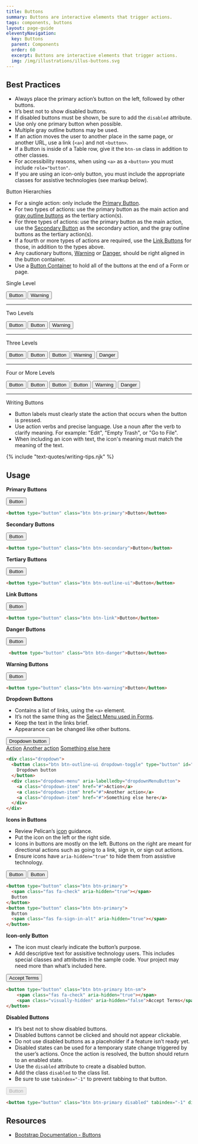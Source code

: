 ```yaml
---
title: Buttons
summary: Buttons are interactive elements that trigger actions.
tags: components, buttons
layout: page-guide
eleventyNavigation:
  key: Buttons
  parent: Components
  order: 60
  excerpt: Buttons are interactive elements that trigger actions.
  img: /img/illustrations/illus-buttons.svg
---
```


## Best Practices

- Always place the primary action’s button on the left, followed by other buttons.
- It’s best not to show disabled buttons.
- If disabled buttons must be shown, be sure to add the `disabled` attribute.
- Use only one primary button when possible.
- Multiple gray outline buttons may be used.
- If an action moves the user to another place in the same page, or another URL, use a link (`<a>`) and not `<button>`.
- If a Button is inside of a Table row, give it the `btn-sm` class in addition to other classes.
- For accessibility reasons, when using `<a>` as a `<button>` you must include `role="button"`.
- If you are using an icon-only button, you must include the appropriate classes for assistive technologies (see markup below).

<p class="fw-bold mt-4">Button Hierarchies</p>

- For a single action: only include the [Primary Button](/components/buttons/#primary-buttons).
- For two types of actions: use the primary button as the main action and [gray outline buttons](/components/buttons/#tertiary-buttons) as the tertiary action(s).
- For three types of actions: use the primary button as the main action, use the [Secondary Button](/components/buttons/#secondary-buttons) as the secondary action, and the gray outline buttons as the tertiary action(s).
- If a fourth or more types of actions are required, use the [Link Buttons](/components/buttons/#link-buttons) for those, in addition to the types above.
- Any cautionary buttons, [Warning](/components/buttons/#warning-buttons) or [Danger](/components/buttons/#danger-buttons), should be right aligned in the button container.
- Use a [Button Container](/components/button-container/) to hold all of the buttons at the end of a Form or page.

<p class="fw-bold mt-4">Single Level</p>

<div class="d-grid gap-2 d-md-flex">
<button type="button" class="btn btn-primary">Button</button>
<button type="button" class="btn btn-warning ms-md-auto">Warning</button>
</div>

<hr class="minor">

<p class="fw-bold mt-4">Two Levels</p>

<div class="d-grid gap-2 d-md-flex">
<button type="button" class="btn btn-primary">Button</button>
<button type="button" class="btn btn-outline-ui">Button</button>
<button type="button" class="btn btn-warning ms-md-auto">Warning</button>
</div>

<hr class="minor">

<p class="fw-bold mt-4">Three Levels</p>

<div class="d-grid gap-2 d-md-flex">
<button type="button" class="btn btn-primary">Button</button>
<button type="button" class="btn btn-secondary">Button</button>
<button type="button" class="btn btn-outline-ui">Button</button>
<button type="button" class="btn btn-warning ms-md-auto">Warning</button>
<button type="button" class="btn btn-danger ">Danger</button>
</div>

<hr class="minor">

<p class="fw-bold mt-4">Four or More Levels</p>

<div class="d-grid gap-2 d-md-flex">
<button type="button" class="btn btn-primary">Button</button>
<button type="button" class="btn btn-secondary">Button</button>
<button type="button" class="btn btn-outline-ui">Button</button>
<button type="button" class="btn btn-link">Button</button>
<button type="button" class="btn btn-warning ms-md-auto">Warning</button>
<button type="button" class="btn btn-danger ">Danger</button>
</div>

<hr class="minor">

<p class="fw-bold mt-4">Writing Buttons</p>

- Button labels must clearly state the action that occurs when the button is pressed.
- Use action verbs and precise language. Use a noun after the verb to clarify meaning. For example: "Edit", "Empty Trash", or "Go to File".
- When including an icon with text, the icon's meaning must match the meaning of the text.

{% include "text-quotes/writing-tips.njk" %}

## Usage

**Primary Buttons**

<button type="button" class="btn btn-primary">Button</button>

```html
<button type="button" class="btn btn-primary">Button</button>
```

**Secondary Buttons**

<button type="button" class="btn btn-secondary">Button</button>

```html
<button type="button" class="btn btn-secondary">Button</button>
```

**Tertiary Buttons**

<button type="button" class="btn btn-outline-ui">Button</button>

```html
<button type="button" class="btn btn-outline-ui">Button</button>
```

**Link Buttons**

 <button type="button" class="btn btn-link">Button</button>

```html
<button type="button" class="btn btn-link">Button</button>
```

**Danger Buttons**

<button type="button" class="btn btn-danger">Button</button>

```html
 <button type="button" class="btn btn-danger">Button</button>
```

**Warning Buttons**

<button type="button" class="btn btn-warning">Button</button>

```html
<button type="button" class="btn btn-warning">Button</button>
```

**Dropdown Buttons**

- Contains a list of links, using the `<a>` element.
- It’s not the same thing as the [Select Menu used in Forms](/form-controls/select/).
- Keep the text in the links brief.
- Appearance can be changed like other buttons.

<div class="dropdown">
  <button class="btn btn-outline-ui dropdown-toggle" type="button" id="dropdownMenuButton" data-toggle="dropdown" aria-expanded="false">
    Dropdown button
  </button>
  <div class="dropdown-menu" aria-labelledby="dropdownMenuButton">
    <a class="dropdown-item" href="#">Action</a>
    <a class="dropdown-item" href="#">Another action</a>
    <a class="dropdown-item" href="#">Something else here</a>
  </div>
</div>

```html
<div class="dropdown">
  <button class="btn btn-outline-ui dropdown-toggle" type="button" id="dropdownMenuButton" data-toggle="dropdown" aria-expanded="false">
    Dropdown button
  </button>
  <div class="dropdown-menu" aria-labelledby="dropdownMenuButton">
    <a class="dropdown-item" href="#">Action</a>
    <a class="dropdown-item" href="#">Another action</a>
    <a class="dropdown-item" href="#">Something else here</a>
  </div>
</div>
```


**Icons in Buttons**

- Review Pelican’s [icon](/foundation/icons/) guidance.
- Put the icon on the left or the right side.
- Icons in buttons are mostly on the left. Buttons on the right are meant for directional actions such as going to a link, sign in, or sign out actions.
- Ensure icons have `aria-hidden="true"` to hide them from assistive technology.

<button type="button" class="btn btn-primary">
  <span class="fas fa-check" aria-hidden="true"></span> 
  Button
</button>
<button type="button" class="btn btn-primary">
  Button
  <span class="fas fa-sign-in-alt" aria-hidden="true"></span> 
</button>

```html
<button type="button" class="btn btn-primary">
  <span class="fas fa-check" aria-hidden="true"></span> 
  Button
</button>
<button type="button" class="btn btn-primary">
  Button
  <span class="fas fa-sign-in-alt" aria-hidden="true"></span> 
</button>
```


**Icon-only Button**

- The icon must clearly indicate the button’s purpose.
- Add descriptive text for assisitive technology users. This includes special classes and attributes in the sample code. Your project may need more than what’s included here.

<button type="button" class="btn btn-outline-ui">
    <span class="fas fa-check" aria-hidden="true"></span>
    <span class="visually-hidden" aria-hidden="false">Accept Terms</span>
</button>

```html
<button type="button" class="btn btn-primary btn-sm">
    <span class="fas fa-check" aria-hidden="true"></span>
    <span class="visually-hidden" aria-hidden="false">Accept Terms</span>
</button>
```

**Disabled Buttons**

- It’s best not to show disabled buttons.
- Disabled buttons cannot be clicked and should not appear clickable.
- Do not use disabled buttons as a placeholder if a feature isn’t ready yet.
- Disabled states can be used for a temporary state change triggered by the user’s actions. Once the action is resolved, the button should return to an enabled state.
- Use the `disabled` attribute to create a disabled button.
- Add the class `disabled` to the class list.
- Be sure to use `tabindex="-1"` to prevent tabbing to that button.

<button type="button" class="btn btn-primary disabled" tabindex="-1" disabled>Button</button>

```html
<button type="button" class="btn btn-primary disabled" tabindex="-1" disabled>Button</button>
```

## Resources

- <a href="https://getbootstrap.com/docs/5.1/components/buttons/" target="_blank">Bootstrap Documentation - Buttons</a>
